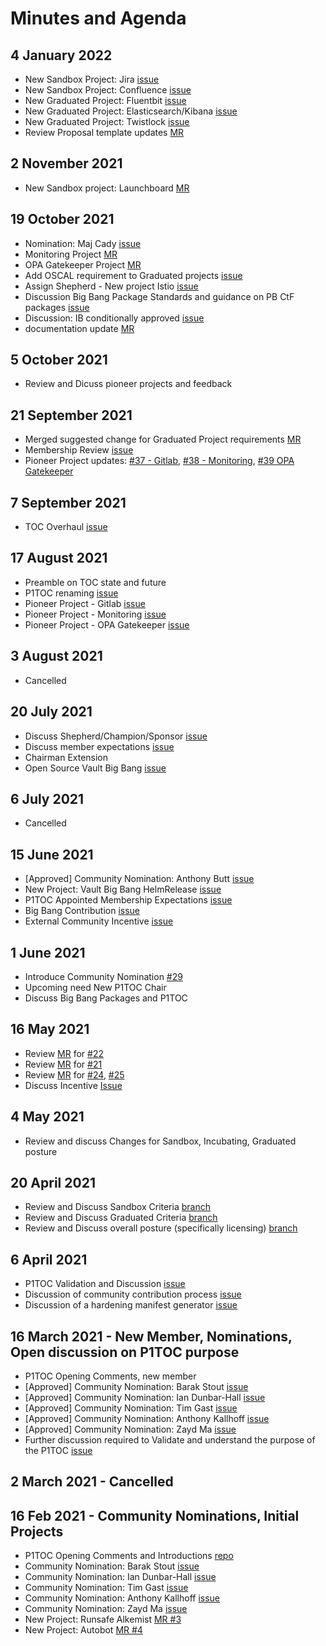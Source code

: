 # Minutes and Agenda

## 4 January 2022
- New Sandbox Project: Jira [issue](https://repo1.dso.mil/platform-one/bbtoc/-/issues/58)
- New Sandbox Project: Confluence [issue](https://repo1.dso.mil/platform-one/bbtoc/-/issues/57)
- New Graduated Project: Fluentbit [issue](https://repo1.dso.mil/platform-one/bbtoc/-/issues/58)
- New Graduated Project: Elasticsearch/Kibana [issue](https://repo1.dso.mil/platform-one/bbtoc/-/issues/57)
- New Graduated Project: Twistlock [issue](https://repo1.dso.mil/platform-one/bbtoc/-/issues/60)
- Review Proposal template updates [MR](https://repo1.dso.mil/platform-one/bbtoc/-/merge_requests/66)

## 2 November 2021
- New Sandbox project: Launchboard [MR](https://repo1.dso.mil/platform-one/bbtoc/-/merge_requests/60)

## 19 October 2021
- Nomination: Maj Cady [issue](https://repo1.dso.mil/platform-one/bbtoc/-/issues/48)
- Monitoring Project [MR](https://repo1.dso.mil/platform-one/bbtoc/-/merge_requests/53)
- OPA Gatekeeper Project [MR](https://repo1.dso.mil/platform-one/bbtoc/-/merge_requests/52)
- Add OSCAL requirement to Graduated projects [issue](https://repo1.dso.mil/platform-one/bbtoc/-/issues/53)
- Assign Shepherd - New project Istio [issue](https://repo1.dso.mil/platform-one/bbtoc/-/issues/54)
- Discussion Big Bang Package Standards and guidance on PB CtF packages [issue](https://repo1.dso.mil/platform-one/bbtoc/-/issues/52)
- Discussion: IB conditionally approved [issue](https://repo1.dso.mil/platform-one/bbtoc/-/issues/50)
- documentation update [MR](https://repo1.dso.mil/platform-one/bbtoc/-/merge_requests/57)


## 5 October 2021
- Review and Dicuss pioneer projects and feedback

## 21 September 2021

- Merged suggested change for Graduated Project requirements [MR](https://repo1.dso.mil/platform-one/bbtoc/-/merge_requests/40/diffs)
- Membership Review [issue](https://repo1.dso.mil/platform-one/bbtoc/-/issues/44)
- Pioneer Project updates: [#37 - Gitlab](https://repo1.dso.mil/platform-one/bbtoc/-/issues/37), [#38 - Monitoring](https://repo1.dso.mil/platform-one/bbtoc/-/issues/38), [#39 OPA Gatekeeper](https://repo1.dso.mil/platform-one/bbtoc/-/issues/39)

## 7 September 2021

- TOC Overhaul [issue](https://repo1.dso.mil/platform-one/bbtoc/-/issues/41)

## 17 August 2021

- Preamble on TOC state and future
- P1TOC renaming [issue](https://repo1.dso.mil/platform-one/bbtoc/-/issues/35)
- Pioneer Project - Gitlab [issue](https://repo1.dso.mil/platform-one/bbtoc/-/issues/37)
- Pioneer Project - Monitoring [issue](https://repo1.dso.mil/platform-one/bbtoc/-/issues/38)
- Pioneer Project - OPA Gatekeeper [issue](https://repo1.dso.mil/platform-one/bbtoc/-/issues/39)

## 3 August 2021

- Cancelled

## 20 July 2021

- Discuss Shepherd/Champion/Sponsor [issue](https://repo1.dso.mil/platform-one/bbtoc/-/issues/32)
- Discuss member expectations [issue](https://repo1.dso.mil/platform-one/bbtoc/-/issues/31)
- Chairman Extension
- Open Source Vault Big Bang [issue](https://repo1.dso.mil/platform-one/bbtoc/-/issues/30)

## 6 July 2021

- Cancelled

## 15 June 2021

- [Approved] Community Nomination: Anthony Butt [issue](https://repo1.dso.mil/platform-one/bbtoc/-/issues/29)
- New Project: Vault Big Bang HelmRelease [issue](https://repo1.dso.mil/platform-one/bbtoc/-/issues/30)
- P1TOC Appointed Membership Expectations [issue](https://repo1.dso.mil/platform-one/bbtoc/-/issues/31)
- Big Bang Contribution [issue](https://repo1.dso.mil/platform-one/bbtoc/-/issues/16)
- External Community Incentive [issue](https://repo1.dso.mil/platform-one/bbtoc/-/issues/26)

## 1 June 2021

- Introduce Community Nomination [#29](https://repo1.dso.mil/platform-one/bbtoc/-/issues/29)
- Upcoming need New P1TOC Chair
- Discuss Big Bang Packages and P1TOC

## 16 May 2021

- Review [MR](https://repo1.dso.mil/platform-one/bbtoc/-/merge_requests/21) for [#22](https://repo1.dso.mil/platform-one/bbtoc/-/issues/22)
- Review [MR](https://repo1.dso.mil/platform-one/bbtoc/-/merge_requests/23) for [#21](https://repo1.dso.mil/platform-one/bbtoc/-/issues/21)
- Review [MR](https://repo1.dso.mil/platform-one/bbtoc/-/merge_requests/25) for [#24](https://repo1.dso.mil/platform-one/bbtoc/-/issues/24), [#25](https://repo1.dso.mil/platform-one/bbtoc/-/issues/25)
- Discuss Incentive [Issue](https://repo1.dso.mil/platform-one/bbtoc/-/issues/26)

## 4 May 2021

- Review and discuss Changes for Sandbox, Incubating, Graduated posture

## 20 April 2021

- Review and Discuss Sandbox Criteria [branch](https://repo1.dso.mil/platform-one/bbtoc/-/tree/17-define-what-it-means-to-be-a-p1toc-sandbox-project)
- Review and Discuss Graduated Criteria [branch](https://repo1.dso.mil/platform-one/bbtoc/-/tree/19-graduated-criteria)
- Review and Discuss overall posture (specifically licensing) [branch](https://repo1.dso.mil/platform-one/bbtoc/-/tree/20-overall-documentation-updates-for-p1toc-sandbox-incubating-graduated-posture)

## 6 April 2021

- P1TOC Validation and Discussion [issue](https://repo1.dso.mil/platform-one/bbtoc/-/issues/14)
- Discussion of community contribution process [issue](https://repo1.dso.mil/platform-one/bbtoc/-/issues/16)
- Discussion of a hardening manifest generator [issue](https://repo1.dso.mil/platform-one/bbtoc/-/issues/15)

## 16 March 2021 - New Member, Nominations, Open discussion on P1TOC purpose

- P1TOC Opening Comments, new member
- [Approved] Community Nomination: Barak Stout [issue](https://repo1.dso.mil/platform-one/bbtoc/-/issues/1)
- [Approved] Community Nomination: Ian Dunbar-Hall [issue](https://repo1.dso.mil/platform-one/bbtoc/-/issues/7)
- [Approved] Community Nomination: Tim Gast [issue](https://repo1.dso.mil/platform-one/bbtoc/-/issues/8)
- [Approved] Community Nomination: Anthony Kallhoff [issue](https://repo1.dso.mil/platform-one/bbtoc/-/issues/11)
- [Approved] Community Nomination: Zayd Ma [issue](https://repo1.dso.mil/platform-one/bbtoc/-/issues/3)
- Further discussion required to Validate and understand the purpose of the P1TOC [issue](https://repo1.dso.mil/platform-one/bbtoc/-/issues/14)

## 2 March 2021 - Cancelled

## 16 Feb 2021 - Community Nominations, Initial Projects

- P1TOC Opening Comments and Introductions [repo](https://repo1.dso.mil/platform-one/bbtoc)
- Community Nomination: Barak Stout [issue](https://repo1.dso.mil/platform-one/bbtoc/-/issues/1)
- Community Nomination: Ian Dunbar-Hall [issue](https://repo1.dso.mil/platform-one/bbtoc/-/issues/7)
- Community Nomination: Tim Gast [issue](https://repo1.dso.mil/platform-one/bbtoc/-/issues/8)
- Community Nomination: Anthony Kallhoff [issue](https://repo1.dso.mil/platform-one/bbtoc/-/issues/11)
- Community Nomination: Zayd Ma [issue](https://repo1.dso.mil/platform-one/bbtoc/-/issues/3)
- New Project: Runsafe Alkemist [MR #3](https://repo1.dso.mil/platform-one/bbtoc/-/merge_requests/3)
- New Project: Autobot [MR #4](https://repo1.dso.mil/platform-one/bbtoc/-/merge_requests/4)
